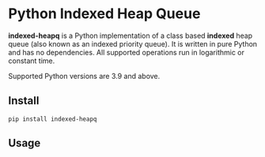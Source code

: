 # Python Indexed Heap Queue

**indexed-heapq** is a Python implementation of a class based **indexed** heap queue (also known as an indexed priority queue). It is written in pure Python and has no dependencies. All supported operations run in logarithmic or constant time.

Supported Python versions are 3.9 and above.

## Install

```
pip install indexed-heapq
```

## Usage

```
